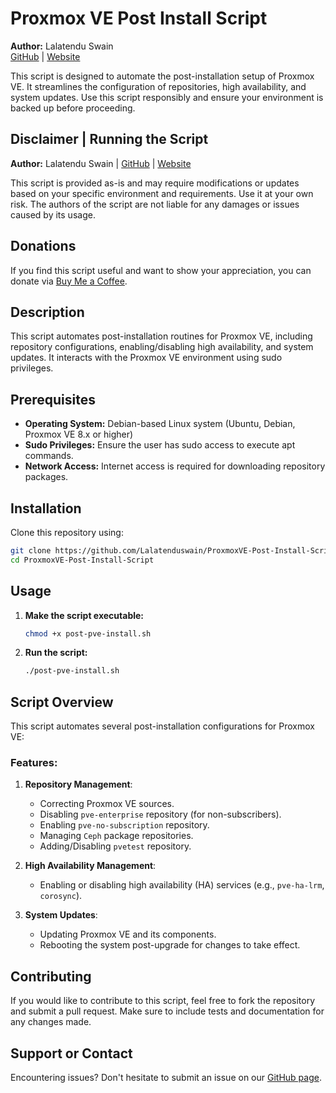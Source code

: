 # Proxmox VE Post Install Script

**Author:** Lalatendu Swain  
[GitHub](https://github.com/Lalatenduswain) | [Website](https://blog.lalatendu.info/)

This script is designed to automate the post-installation setup of Proxmox VE. It streamlines the configuration of repositories, high availability, and system updates. Use this script responsibly and ensure your environment is backed up before proceeding.

## Disclaimer | Running the Script

**Author:** Lalatendu Swain | [GitHub](https://github.com/Lalatenduswain) | [Website](https://blog.lalatendu.info/)

This script is provided as-is and may require modifications or updates based on your specific environment and requirements. Use it at your own risk. The authors of the script are not liable for any damages or issues caused by its usage.

## Donations

If you find this script useful and want to show your appreciation, you can donate via [Buy Me a Coffee](https://www.buymeacoffee.com/lalatendu.swain).

## Description

This script automates post-installation routines for Proxmox VE, including repository configurations, enabling/disabling high availability, and system updates. It interacts with the Proxmox VE environment using sudo privileges.

## Prerequisites

- **Operating System:** Debian-based Linux system (Ubuntu, Debian, Proxmox VE 8.x or higher)
- **Sudo Privileges:** Ensure the user has sudo access to execute apt commands.
- **Network Access:** Internet access is required for downloading repository packages.

## Installation

Clone this repository using:

```bash
git clone https://github.com/Lalatenduswain/ProxmoxVE-Post-Install-Script.git
cd ProxmoxVE-Post-Install-Script
```

## Usage

1. **Make the script executable:**

   ```bash
   chmod +x post-pve-install.sh
   ```

2. **Run the script:**

   ```bash
   ./post-pve-install.sh
   ```

## Script Overview

This script automates several post-installation configurations for Proxmox VE:

### Features:

1. **Repository Management**:
   - Correcting Proxmox VE sources.
   - Disabling `pve-enterprise` repository (for non-subscribers).
   - Enabling `pve-no-subscription` repository.
   - Managing `Ceph` package repositories.
   - Adding/Disabling `pvetest` repository.

2. **High Availability Management**:
   - Enabling or disabling high availability (HA) services (e.g., `pve-ha-lrm`, `corosync`).

3. **System Updates**:
   - Updating Proxmox VE and its components.
   - Rebooting the system post-upgrade for changes to take effect.

## Contributing

If you would like to contribute to this script, feel free to fork the repository and submit a pull request. Make sure to include tests and documentation for any changes made.

## Support or Contact

Encountering issues? Don't hesitate to submit an issue on our [GitHub page](https://github.com/Lalatenduswain/ProxmoxVE-Post-Install-Script/issues).
